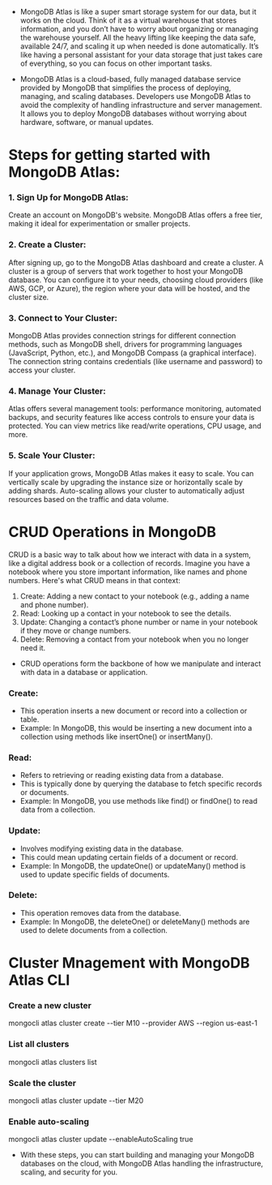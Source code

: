 * MongoDB Atlas is like a super smart storage system for our data, but it works on the cloud. Think of it as a virtual warehouse that stores information, and you don’t have to worry about organizing or managing the warehouse yourself. All the heavy lifting like keeping the data safe, available 24/7, and scaling it up when needed is done automatically. It’s like having a personal assistant for your data storage that just takes care of everything, so you can focus on other important tasks.

* MongoDB Atlas is a cloud-based, fully managed database service provided by MongoDB that simplifies the process of deploying, managing, and scaling databases. Developers use MongoDB Atlas to avoid the complexity of handling infrastructure and server management. It allows you to deploy MongoDB databases without worrying about hardware, software, or manual updates.


# Steps for getting started with MongoDB Atlas:
### 1. Sign Up for MongoDB Atlas:
Create an account on MongoDB's website. MongoDB Atlas offers a free tier, making it ideal for experimentation or smaller projects.

### 2. Create a Cluster:
After signing up, go to the MongoDB Atlas dashboard and create a cluster. A cluster is a group of servers that work together to host your MongoDB database. You can configure it to your needs, choosing cloud providers (like AWS, GCP, or Azure), the region where your data will be hosted, and the cluster size.

### 3. Connect to Your Cluster:
MongoDB Atlas provides connection strings for different connection methods, such as MongoDB shell, drivers for programming languages (JavaScript, Python, etc.), and MongoDB Compass (a graphical interface). The connection string contains credentials (like username and password) to access your cluster.

### 4. Manage Your Cluster:
Atlas offers several management tools: performance monitoring, automated backups, and security features like access controls to ensure your data is protected. You can view metrics like read/write operations, CPU usage, and more.

### 5. Scale Your Cluster:
If your application grows, MongoDB Atlas makes it easy to scale. You can vertically scale by upgrading the instance size or horizontally scale by adding shards. Auto-scaling allows your cluster to automatically adjust resources based on the traffic and data volume.

# CRUD Operations in MongoDB
CRUD is a basic way to talk about how we interact with data in a system, like a digital address book or a collection of records. Imagine you have a notebook where you store important information, like names and phone numbers. Here's what CRUD means in that context:

1. Create: Adding a new contact to your notebook (e.g., adding a name and phone number).
2. Read: Looking up a contact in your notebook to see the details.
3. Update: Changing a contact’s phone number or name in your notebook if they move or change numbers.
4. Delete: Removing a contact from your notebook when you no longer need it.

* CRUD operations form the backbone of how we manipulate and interact with data in a database or application.

### Create:
* This operation inserts a new document or record into a collection or table.
* Example: In MongoDB, this would be inserting a new document into a collection using methods like insertOne() or insertMany().
### Read: 
* Refers to retrieving or reading existing data from a database.
* This is typically done by querying the database to fetch specific records or documents.
* Example: In MongoDB, you use methods like find() or findOne() to read data from a collection.
### Update:
* Involves modifying existing data in the database.
* This could mean updating certain fields of a document or record.
* Example: In MongoDB, the updateOne() or updateMany() method is used to update specific fields of documents.
### Delete:
* This operation removes data from the database.
* Example: In MongoDB, the deleteOne() or deleteMany() methods are used to delete documents from a collection.


# Cluster Mnagement with MongoDB Atlas CLI
### Create a new cluster
mongocli atlas cluster create <cluster-name> --tier M10 --provider AWS --region us-east-1

### List all clusters
mongocli atlas clusters list

### Scale the cluster
mongocli atlas cluster update <cluster-id> --tier M20

### Enable auto-scaling
mongocli atlas cluster update <cluster-id> --enableAutoScaling true

* With these steps, you can start building and managing your MongoDB databases on the cloud, with MongoDB Atlas handling the infrastructure, scaling, and security for you. 